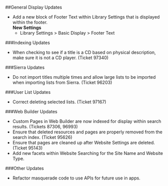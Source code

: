 ##General Display Updates
- Add a new block of Footer Text within Library Settings that is displayed within the footer.   
  **New Settings**
  - Library Settings > Basic Display > Footer Text 

###Indexing Updates
- When checking to see if a title is a CD based on physical description, make sure it is not a CD player. (Ticket 97340)

###Sierra Updates
- Do not import titles multiple times and allow large lists to be imported when importing lists from Sierra. (Ticket 96203)

###User List Updates
- Correct deleting selected lists. (Ticket 97167)

###Web Builder Updates
- Custom Pages in Web Builder are now indexed for display within search results.  (Tickets 87306, 96993)
- Ensure that deleted resources and pages are properly removed from the search index. (Ticket 95626)
- Ensure that pages are cleaned up after Website Settings are deleted. (Ticket 95143)
- Add new facets within Website Searching for the Site Name and Website Type. 

###Other Updates
- Refactor masquerade code to use APIs for future use in apps. 
